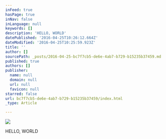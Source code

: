 ```yaml
---
inFeed: true
hasPage: true
inNav: false
inLanguage: null
keywords: []
description: 'HELLO, WORLD'
datePublished: '2016-04-25T10:26:12.664Z'
dateModified: '2016-04-25T10:25:59.923Z'
title: ''
author: []
sourcePath: _posts/2016-04-25-bc7f7cb5-de6e-4ab7-b729-b15235b37459.md
published: true
authors: []
publisher:
  name: null
  domain: null
  url: null
  favicon: null
starred: false
url: bc7f7cb5-de6e-4ab7-b729-b15235b37459/index.html
_type: Article

---
```

![](https://the-grid-user-content.s3-us-west-2.amazonaws.com/56dcf471-cbdd-4a1f-b235-45b36177e211.jpg)

HELLO, WORLD